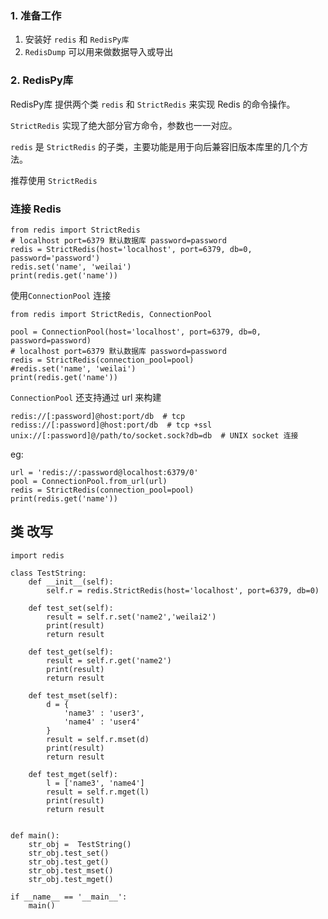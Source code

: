 ### 1. 准备工作
1. 安装好 `redis` 和 `RedisPy库`
2. `RedisDump`  可以用来做数据导入或导出
### 2. RedisPy库
RedisPy库 提供两个类 `redis` 和 `StrictRedis` 来实现 Redis 的命令操作。

`StrictRedis` 实现了绝大部分官方命令，参数也一一对应。

`redis` 是 `StrictRedis` 的子类，主要功能是用于向后兼容旧版本库里的几个方法。

推荐使用 `StrictRedis` 

### 连接 Redis
```
from redis import StrictRedis
# localhost port=6379 默认数据库 password=password
redis = StrictRedis(host='localhost', port=6379, db=0, password='password') 
redis.set('name', 'weilai')
print(redis.get('name'))
```
使用`ConnectionPool` 连接

```
from redis import StrictRedis, ConnectionPool

pool = ConnectionPool(host='localhost', port=6379, db=0, password=password)
# localhost port=6379 默认数据库 password=password
redis = StrictRedis(connection_pool=pool) 
#redis.set('name', 'weilai')
print(redis.get('name'))

```

`ConnectionPool` 还支持通过 url 来构建

```
redis://[:password]@host:port/db  # tcp
rediss://[:password]@host:port/db  # tcp +ssl 
unix://[:password]@/path/to/socket.sock?db=db  # UNIX socket 连接 
```
eg:
```
url = 'redis://:password@localhost:6379/0'
pool = ConnectionPool.from_url(url)
redis = StrictRedis(connection_pool=pool) 
print(redis.get('name'))
```
## 类 改写
```
import redis

class TestString:
    def __init__(self):
        self.r = redis.StrictRedis(host='localhost', port=6379, db=0) 
    
    def test_set(self):
        result = self.r.set('name2','weilai2') 
        print(result)
        return result

    def test_get(self):
        result = self.r.get('name2')
        print(result)
        return result

    def test_mset(self):
        d = {
            'name3' : 'user3',
            'name4' : 'user4'
        }
        result = self.r.mset(d)
        print(result)
        return result

    def test_mget(self):
        l = ['name3', 'name4']
        result = self.r.mget(l)
        print(result)
        return result


def main():
    str_obj =  TestString()
    str_obj.test_set()
    str_obj.test_get()
    str_obj.test_mset()
    str_obj.test_mget()

if __name__ == '__main__':
    main()
```


